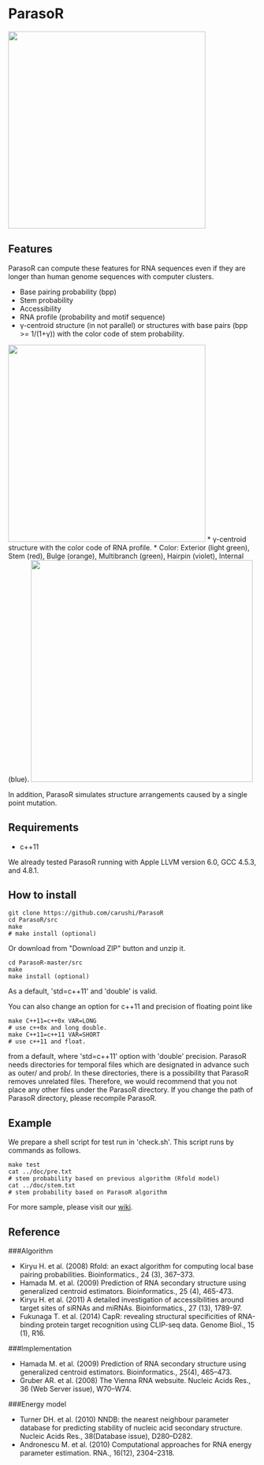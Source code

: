 # ParasoR

<img src="https://sites.google.com/site/cawatchm/software/parasor/logo.png" width="400">

## Features 
ParasoR can compute these features for RNA sequences even if they are longer than human genome sequences with computer clusters.

* Base pairing probability (bpp)
* Stem probability
* Accessibility
* RNA profile (probability and motif sequence)
* γ-centroid structure (in not parallel) or structures with base pairs (bpp >= 1/(1+γ)) with the color code of stem probability.

<img src="https://sites.google.com/site/cawatchm/software/parasor/stem.png" width="400">
* γ-centroid structure with the color code of RNA profile.
	* Color: Exterior (light green), Stem (red), Bulge (orange), Multibranch (green), Hairpin (violet), Internal (blue).

<img src="https://sites.google.com/site/cawatchm/software/parasor/prof.png" width="450">

In addition, ParasoR simulates structure arrangements caused by a single point mutation.

## Requirements

* c++11

We already tested ParasoR running with Apple LLVM version 6.0, GCC 4.5.3, and 4.8.1.

## How to install

```
git clone https://github.com/carushi/ParasoR
cd ParasoR/src
make
# make install (optional)
```

Or download from "Download ZIP" button and unzip it.

```
cd ParasoR-master/src
make
make install (optional)
```

As a default, 'std=c++11' and 'double' is valid.

You can also change an option for c++11 and precision of floating point like

```
make C++11=c++0x VAR=LONG
# use c++0x and long double.
make C++11=c++11 VAR=SHORT
# use c++11 and float.
```
from a default, where 'std=c++11' option with 'double' precision.
ParasoR needs directories for temporal files which are designated in advance such as outer/ and prob/. In these directories, there is a possibility that ParasoR removes unrelated files. Therefore, we would recommend that you not place any other files under the ParasoR directory.
If you change the path of ParasoR directory, please recompile ParasoR.

## Example
We prepare a shell script for test run in 'check.sh'.
This script runs by commands as follows.

```
make test
cat ../doc/pre.txt
# stem probability based on previous algorithm (Rfold model)
cat ../doc/stem.txt
# stem probability based on ParasoR algorithm
```

For more sample, please visit our <a href="https://github.com/carushi/ParasoR/wiki/ParasoR-wiki">wiki</a>.

## Reference

###Algorithm

* Kiryu H. et al. (2008) Rfold: an exact algorithm for computing local base pairing probabilities. Bioinformatics., 24 (3), 367–373.
* Hamada M. et al. (2009) Prediction of RNA secondary structure using generalized centroid estimators. Bioinformatics., 25 (4), 465-473.
* Kiryu H. et al. (2011) A detailed investigation of accessibilities around target sites of siRNAs and miRNAs. Bioinformatics., 27 (13), 1789-97.
* Fukunaga T. et al. (2014) CapR: revealing structural specificities of RNA-binding protein target recognition using CLIP-seq data. Genome Biol., 15 (1), R16.


###Implementation

* Hamada M. et al. (2009) Prediction of RNA secondary structure using generalized centroid estimators. Bioinformatics., 25(4), 465–473.
* Gruber AR. et al. (2008) The Vienna RNA websuite. Nucleic Acids Res., 36 (Web Server issue), W70–W74.

###Energy model

* Turner DH. et al. (2010) NNDB: the nearest neighbour parameter database for predicting stability of nucleic acid secondary structure. Nucleic Acids Res., 38(Database issue), D280–D282.
* Andronescu M. et al. (2010) Computational approaches for RNA energy
parameter estimation. RNA., 16(12), 2304–2318.
